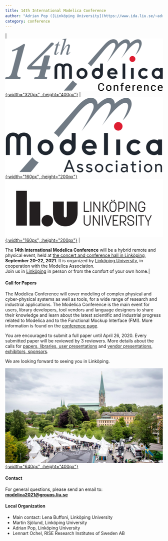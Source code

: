 ```yaml
---
title: 14th International Modelica Conference
author: "Adrian Pop ([Linköping University](https://www.ida.liu.se/~adrpo33/))"
category: conference
---
```


| [![](images/ConferenceLogo.svg){:width="320px", :height="400px"}](https://2021.international.conference.modelica.org) | [![](images/ModelicaLogo.svg){:width="160px", :height="200px"}](https://modelica.org) <br> [![](images/liu.svg){:width="160px", :height="200px"}](https://www.ida.liu.se/~pelab)  |

The **14th International Modelica Conference** will be a hybrid remote and physical event, held at [the concert and conference hall in Linköping](https://konsertkongress.se/en/start), **September 20–22, 2021**. It is organized by [Linköping University](https://liu.se/), in cooperation with the Modelica Association. <br> Join us in [Linköping](https://visitlinkoping.se/) in person or from the comfort of your own home.|

#### Call for Papers

The Modelica Conference will cover modeling of complex physical and cyber-physical systems as well as tools, for a wide range of research and industrial applications. The Modelica Conference is the main event for users, library developers, tool vendors and language designers to share their knowledge and learn about the latest scientific and industrial progress related to Modelica and to the Functional Mockup Interface (FMI). More information is found on the [conference page](https://2021.international.conference.modelica.org).

You are encouraged to submit a full paper until April 26, 2020. Every submitted paper will be reviewed by 3 reviewers. More details about the calls for [papers, libraries, user presentations](https://2021.international.conference.modelica.org/call2021.html) and [vendor presentations, exhibitors, sponsors](https://2021.international.conference.modelica.org/othercalls.html).

We are looking forward to seeing you in Linköping.

[![](images/mote_massa.jpg){:width="640px", :height="400px"}](https://konsertkongress.se/en/start)

#### Contact

For general questions, please send an email to: **[modelica2021@groups.liu.se](mailto:modelica2021@groups.liu.se)**

#### Local Organization

- Main contact: Lena Buffoni, Linköping University
- Martin Sjölund, Linköping University
- Adrian Pop, Linköping University
- Lennart Ochel, RISE Research Institutes of Sweden AB
